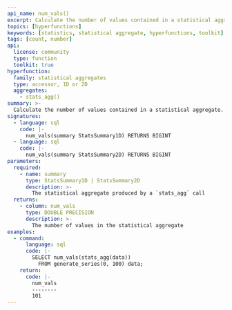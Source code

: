```yaml
---
api_name: num_vals()
excerpt: Calculate the number of values contained in a statistical aggregate
topics: [hyperfunctions]
keywords: [statistics, statistical aggregate, hyperfunctions, toolkit]
tags: [count, number]
api:
  license: community
  type: function
  toolkit: true
hyperfunction:
  family: statistical aggregates
  type: accessor, 1D or 2D
  aggregates:
    - stats_agg()
summary: >-
  Calculate the number of values contained in a statistical aggregate.
signatures:
  - language: sql
    code: |-
      num_vals(summary StatsSummary1D) RETURNS BIGINT
  - language: sql
    code: |-
      num_vals(summary StatsSummary2D) RETURNS BIGINT
parameters:
  required:
    - name: summary
      type: StatsSummary1D | StatsSummary2D
      description: >-
        The statistical aggregate produced by a `stats_agg` call
  returns:
    - column: num_vals
      type: DOUBLE PRECISION
      description: >-
        The number of values in the statistical aggregate
examples:
  - command:
      language: sql
      code: |-
        SELECT num_vals(stats_agg(data))
          FROM generate_series(0, 100) data;
    return:
      code: |-
        num_vals
        --------
        101
---
```


